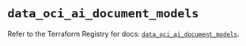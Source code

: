# `data_oci_ai_document_models`

Refer to the Terraform Registry for docs: [`data_oci_ai_document_models`](https://registry.terraform.io/providers/oracle/oci/6.37.0/docs/data-sources/ai_document_models).
